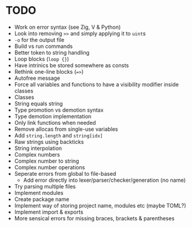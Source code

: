 # TODO
- Work on error syntax (see Zig, V & Python)
- Look into removing `>>` and simply applying it to `uint`s
- `-o` for the output file
- Build vs run commands
- Better token to string handling
- Loop blocks (`loop {}`)
- Have intrinics be stored somewhere as consts
- Rethink one-line blocks (`=>`)
- Autofree message
- Force all variables and functions to have a visibility modifier inside classes
- Classes
- String equals string
- Type promotion vs demotion syntax
- Type demotion implementation
- Only link functions when needed
- Remove allocas from single-use variables
- Add `string.length` and `string[idx]`
- Raw strings using backticks
- String interpolation
- Complex numbers
- Complex number to string
- Complex number operations
- Seperate errors from global to file-based
    - Add error directly into lexer/parser/checker/generation (no name)
- Try parsing multiple files
- Implement modules
- Create package name
- Implement way of storing project name, modules etc (maybe TOML?)
- Implement import & exports
- More sensical errors for missing braces, brackets & parentheses
